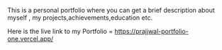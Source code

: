 This is a personal portfolio where you can get a brief description about myself , my projects,achievements,education  etc.

Here is the live link to my Portfolio = https://prajjwal-portfolio-one.vercel.app/ 
